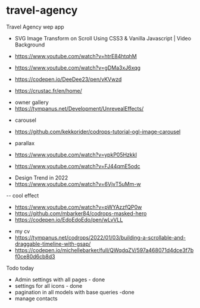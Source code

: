 # travel-agency

Travel Agency wep app

- SVG Image Transform on Scroll Using CSS3 & Vanilla Javascript | Video Background
- https://www.youtube.com/watch?v=htrE84htqhM
- https://www.youtube.com/watch?v=gDMa3xJ6xqg

- https://codepen.io/DeeDee23/pen/vKVwzd
- https://crustac.fr/en/home/

* owner gallery
* https://tympanus.net/Development/UnrevealEffects/

- carousel
- https://github.com/kekkorider/codrops-tutorial-ogl-image-carousel

- parallax
- https://www.youtube.com/watch?v=ypkP05HzkkI
- https://www.youtube.com/watch?v=FJ44qmE5odc

* Design Trend in 2022
* https://www.youtube.com/watch?v=6VjvT5uMm-w

-- cool effect

- https://www.youtube.com/watch?v=pWYAzzfQP0w
- https://github.com/mbarker84/codrops-masked-hero
- https://codepen.io/EdoEdoEdo/pen/wLvVLL

* my cv
* https://tympanus.net/codrops/2022/01/03/building-a-scrollable-and-draggable-timeline-with-gsap/
* https://codepen.io/michellebarker/full/QWqdqZV/597a468071d4dce3f7bf0ce80d6cb8d3

Todo today

- Admin settings with all pages - done
- settings for all icons - done
- pagination in all models with base queries -done
- manage contacts
